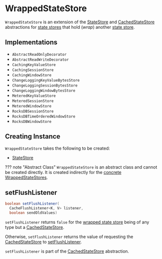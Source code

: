 # WrappedStateStore

`WrappedStateStore` is an extension of the [StateStore](../processor/StateStore.md) and [CachedStateStore](CachedStateStore.md) abstractions for [state stores](#implementations) that hold (_wrap_) another [state store](#wrapped).

## Implementations

* `AbstractReadOnlyDecorator`
* `AbstractReadWriteDecorator`
* `CachingKeyValueStore`
* `CachingSessionStore`
* `CachingWindowStore`
* `ChangeLoggingKeyValueBytesStore`
* `ChangeLoggingSessionBytesStore`
* `ChangeLoggingWindowBytesStore`
* `MeteredKeyValueStore`
* `MeteredSessionStore`
* `MeteredWindowStore`
* `RocksDBSessionStore`
* `RocksDBTimeOrderedWindowStore`
* `RocksDBWindowStore`

## Creating Instance

`WrappedStateStore` takes the following to be created:

* <span id="wrapped"> [StateStore](../processor/StateStore.md)

??? note "Abstract Class"
    `WrappedStateStore` is an abstract class and cannot be created directly. It is created indirectly for the [concrete WrappedStateStores](#implementations).

## <span id="setFlushListener"> setFlushListener

```java
boolean setFlushListener(
  CacheFlushListener<K, V> listener,
  boolean sendOldValues)
```

`setFlushListener` returns `false` for the [wrapped state store](#wrapped) being of any type but a [CachedStateStore](CachedStateStore.md).

Otherwise, `setFlushListener` returns the value of requesting the [CachedStateStore](#wrapped) to [setFlushListener](CachedStateStore.md#setFlushListener).

`setFlushListener` is part of the [CachedStateStore](CachedStateStore.md#setFlushListener) abstraction.
